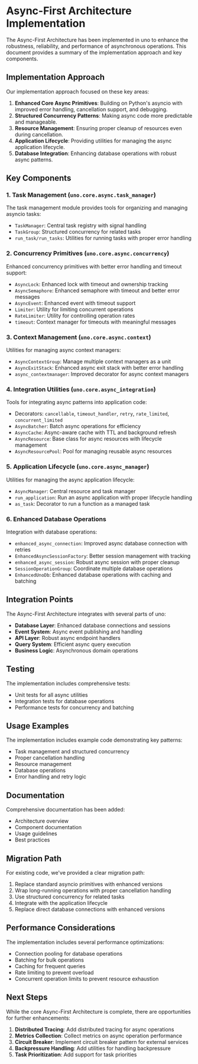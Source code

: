 # Async-First Architecture Implementation

The Async-First Architecture has been implemented in uno to enhance the robustness, reliability, and performance of asynchronous operations. This document provides a summary of the implementation approach and key components.

## Implementation Approach

Our implementation approach focused on these key areas:

1. **Enhanced Core Async Primitives**: Building on Python's asyncio with improved error handling, cancellation support, and debugging.
2. **Structured Concurrency Patterns**: Making async code more predictable and manageable.
3. **Resource Management**: Ensuring proper cleanup of resources even during cancellation.
4. **Application Lifecycle**: Providing utilities for managing the async application lifecycle.
5. **Database Integration**: Enhancing database operations with robust async patterns.

## Key Components

### 1. Task Management (`uno.core.async.task_manager`)

The task management module provides tools for organizing and managing asyncio tasks:

- `TaskManager`: Central task registry with signal handling
- `TaskGroup`: Structured concurrency for related tasks
- `run_task/run_tasks`: Utilities for running tasks with proper error handling

### 2. Concurrency Primitives (`uno.core.async.concurrency`)

Enhanced concurrency primitives with better error handling and timeout support:

- `AsyncLock`: Enhanced lock with timeout and ownership tracking
- `AsyncSemaphore`: Enhanced semaphore with timeout and better error messages
- `AsyncEvent`: Enhanced event with timeout support
- `Limiter`: Utility for limiting concurrent operations
- `RateLimiter`: Utility for controlling operation rates
- `timeout`: Context manager for timeouts with meaningful messages

### 3. Context Management (`uno.core.async.context`)

Utilities for managing async context managers:

- `AsyncContextGroup`: Manage multiple context managers as a unit
- `AsyncExitStack`: Enhanced async exit stack with better error handling
- `async_contextmanager`: Improved decorator for async context managers

### 4. Integration Utilities (`uno.core.async_integration`)

Tools for integrating async patterns into application code:

- Decorators: `cancellable`, `timeout_handler`, `retry`, `rate_limited`, `concurrent_limited`
- `AsyncBatcher`: Batch async operations for efficiency
- `AsyncCache`: Async-aware cache with TTL and background refresh
- `AsyncResource`: Base class for async resources with lifecycle management
- `AsyncResourcePool`: Pool for managing reusable async resources

### 5. Application Lifecycle (`uno.core.async_manager`)

Utilities for managing the async application lifecycle:

- `AsyncManager`: Central resource and task manager
- `run_application`: Run an async application with proper lifecycle handling
- `as_task`: Decorator to run a function as a managed task

### 6. Enhanced Database Operations

Integration with database operations:

- `enhanced_async_connection`: Improved async database connection with retries
- `EnhancedAsyncSessionFactory`: Better session management with tracking
- `enhanced_async_session`: Robust async session with proper cleanup
- `SessionOperationGroup`: Coordinate multiple database operations
- `EnhancedUnoDb`: Enhanced database operations with caching and batching

## Integration Points

The Async-First Architecture integrates with several parts of uno:

- **Database Layer**: Enhanced database connections and sessions
- **Event System**: Async event publishing and handling
- **API Layer**: Robust async endpoint handlers
- **Query System**: Efficient async query execution
- **Business Logic**: Asynchronous domain operations

## Testing

The implementation includes comprehensive tests:

- Unit tests for all async utilities
- Integration tests for database operations
- Performance tests for concurrency and batching

## Usage Examples

The implementation includes example code demonstrating key patterns:

- Task management and structured concurrency
- Proper cancellation handling
- Resource management
- Database operations
- Error handling and retry logic

## Documentation

Comprehensive documentation has been added:

- Architecture overview
- Component documentation
- Usage guidelines
- Best practices

## Migration Path

For existing code, we've provided a clear migration path:

1. Replace standard asyncio primitives with enhanced versions
2. Wrap long-running operations with proper cancellation handling
3. Use structured concurrency for related tasks
4. Integrate with the application lifecycle
5. Replace direct database connections with enhanced versions

## Performance Considerations

The implementation includes several performance optimizations:

- Connection pooling for database operations
- Batching for bulk operations
- Caching for frequent queries
- Rate limiting to prevent overload
- Concurrent operation limits to prevent resource exhaustion

## Next Steps

While the core Async-First Architecture is complete, there are opportunities for further enhancements:

1. **Distributed Tracing**: Add distributed tracing for async operations
2. **Metrics Collection**: Collect metrics on async operation performance
3. **Circuit Breaker**: Implement circuit breaker pattern for external services
4. **Backpressure Handling**: Add utilities for handling backpressure
5. **Task Prioritization**: Add support for task priorities
